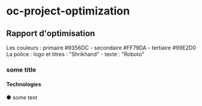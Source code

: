 # oc-project-optimization

<h2>Rapport d'optimisation</h2>

Les couleurs : primaire #9356DC - secondaire #FF79DA - tertiaire #99E2D0</br>
La police : logo et titres : "Shrikhand" - texte : "Roboto"

<h3>some title</h3>

<h4>Technologies</h4>
● some text</br>
